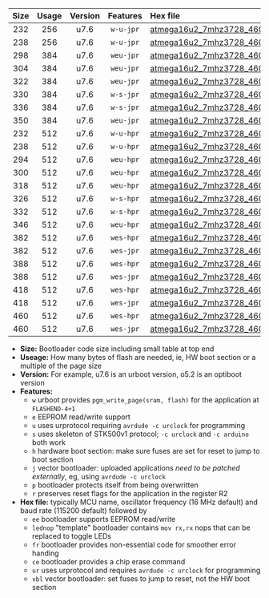 |Size|Usage|Version|Features|Hex file|
|:-:|:-:|:-:|:-:|:--|
|232|256|u7.6|`w-u-jpr`|[atmega16u2_7mhz3728_460800bps_ur_vbl.hex](https://raw.githubusercontent.com/stefanrueger/urboot/main//atmega16u2_7mhz3728_460800bps_ur_vbl.hex)|
|238|256|u7.6|`w-u-jpr`|[atmega16u2_7mhz3728_460800bps_lednop_ur_vbl.hex](https://raw.githubusercontent.com/stefanrueger/urboot/main//atmega16u2_7mhz3728_460800bps_lednop_ur_vbl.hex)|
|298|384|u7.6|`weu-jpr`|[atmega16u2_7mhz3728_460800bps_ee_ur_vbl.hex](https://raw.githubusercontent.com/stefanrueger/urboot/main//atmega16u2_7mhz3728_460800bps_ee_ur_vbl.hex)|
|304|384|u7.6|`weu-jpr`|[atmega16u2_7mhz3728_460800bps_ee_lednop_ur_vbl.hex](https://raw.githubusercontent.com/stefanrueger/urboot/main//atmega16u2_7mhz3728_460800bps_ee_lednop_ur_vbl.hex)|
|322|384|u7.6|`weu-jpr`|[atmega16u2_7mhz3728_460800bps_ee_lednop_fr_ur_vbl.hex](https://raw.githubusercontent.com/stefanrueger/urboot/main//atmega16u2_7mhz3728_460800bps_ee_lednop_fr_ur_vbl.hex)|
|330|384|u7.6|`w-s-jpr`|[atmega16u2_7mhz3728_460800bps_vbl.hex](https://raw.githubusercontent.com/stefanrueger/urboot/main//atmega16u2_7mhz3728_460800bps_vbl.hex)|
|336|384|u7.6|`w-s-jpr`|[atmega16u2_7mhz3728_460800bps_lednop_vbl.hex](https://raw.githubusercontent.com/stefanrueger/urboot/main//atmega16u2_7mhz3728_460800bps_lednop_vbl.hex)|
|350|384|u7.6|`weu-jpr`|[atmega16u2_7mhz3728_460800bps_ee_lednop_fr_ce_ur_vbl.hex](https://raw.githubusercontent.com/stefanrueger/urboot/main//atmega16u2_7mhz3728_460800bps_ee_lednop_fr_ce_ur_vbl.hex)|
|232|512|u7.6|`w-u-hpr`|[atmega16u2_7mhz3728_460800bps_ur.hex](https://raw.githubusercontent.com/stefanrueger/urboot/main//atmega16u2_7mhz3728_460800bps_ur.hex)|
|238|512|u7.6|`w-u-hpr`|[atmega16u2_7mhz3728_460800bps_lednop_ur.hex](https://raw.githubusercontent.com/stefanrueger/urboot/main//atmega16u2_7mhz3728_460800bps_lednop_ur.hex)|
|294|512|u7.6|`weu-hpr`|[atmega16u2_7mhz3728_460800bps_ee_ur.hex](https://raw.githubusercontent.com/stefanrueger/urboot/main//atmega16u2_7mhz3728_460800bps_ee_ur.hex)|
|300|512|u7.6|`weu-hpr`|[atmega16u2_7mhz3728_460800bps_ee_lednop_ur.hex](https://raw.githubusercontent.com/stefanrueger/urboot/main//atmega16u2_7mhz3728_460800bps_ee_lednop_ur.hex)|
|318|512|u7.6|`weu-hpr`|[atmega16u2_7mhz3728_460800bps_ee_lednop_fr_ur.hex](https://raw.githubusercontent.com/stefanrueger/urboot/main//atmega16u2_7mhz3728_460800bps_ee_lednop_fr_ur.hex)|
|326|512|u7.6|`w-s-hpr`|[atmega16u2_7mhz3728_460800bps.hex](https://raw.githubusercontent.com/stefanrueger/urboot/main//atmega16u2_7mhz3728_460800bps.hex)|
|332|512|u7.6|`w-s-hpr`|[atmega16u2_7mhz3728_460800bps_lednop.hex](https://raw.githubusercontent.com/stefanrueger/urboot/main//atmega16u2_7mhz3728_460800bps_lednop.hex)|
|346|512|u7.6|`weu-hpr`|[atmega16u2_7mhz3728_460800bps_ee_lednop_fr_ce_ur.hex](https://raw.githubusercontent.com/stefanrueger/urboot/main//atmega16u2_7mhz3728_460800bps_ee_lednop_fr_ce_ur.hex)|
|382|512|u7.6|`wes-hpr`|[atmega16u2_7mhz3728_460800bps_ee.hex](https://raw.githubusercontent.com/stefanrueger/urboot/main//atmega16u2_7mhz3728_460800bps_ee.hex)|
|382|512|u7.6|`wes-jpr`|[atmega16u2_7mhz3728_460800bps_ee_vbl.hex](https://raw.githubusercontent.com/stefanrueger/urboot/main//atmega16u2_7mhz3728_460800bps_ee_vbl.hex)|
|388|512|u7.6|`wes-hpr`|[atmega16u2_7mhz3728_460800bps_ee_lednop.hex](https://raw.githubusercontent.com/stefanrueger/urboot/main//atmega16u2_7mhz3728_460800bps_ee_lednop.hex)|
|388|512|u7.6|`wes-jpr`|[atmega16u2_7mhz3728_460800bps_ee_lednop_vbl.hex](https://raw.githubusercontent.com/stefanrueger/urboot/main//atmega16u2_7mhz3728_460800bps_ee_lednop_vbl.hex)|
|418|512|u7.6|`wes-hpr`|[atmega16u2_7mhz3728_460800bps_ee_lednop_fr.hex](https://raw.githubusercontent.com/stefanrueger/urboot/main//atmega16u2_7mhz3728_460800bps_ee_lednop_fr.hex)|
|418|512|u7.6|`wes-jpr`|[atmega16u2_7mhz3728_460800bps_ee_lednop_fr_vbl.hex](https://raw.githubusercontent.com/stefanrueger/urboot/main//atmega16u2_7mhz3728_460800bps_ee_lednop_fr_vbl.hex)|
|460|512|u7.6|`wes-hpr`|[atmega16u2_7mhz3728_460800bps_ee_lednop_fr_ce.hex](https://raw.githubusercontent.com/stefanrueger/urboot/main//atmega16u2_7mhz3728_460800bps_ee_lednop_fr_ce.hex)|
|460|512|u7.6|`wes-jpr`|[atmega16u2_7mhz3728_460800bps_ee_lednop_fr_ce_vbl.hex](https://raw.githubusercontent.com/stefanrueger/urboot/main//atmega16u2_7mhz3728_460800bps_ee_lednop_fr_ce_vbl.hex)|

- **Size:** Bootloader code size including small table at top end
- **Useage:** How many bytes of flash are needed, ie, HW boot section or a multiple of the page size
- **Version:** For example, u7.6 is an urboot version, o5.2 is an optiboot version
- **Features:**
  + `w` urboot provides `pgm_write_page(sram, flash)` for the application at `FLASHEND-4+1`
  + `e` EEPROM read/write support
  + `u` uses urprotocol requiring `avrdude -c urclock` for programming
  + `s` uses skeleton of STK500v1 protocol; `-c urclock` and `-c arduino` both work
  + `h` hardware boot section: make sure fuses are set for reset to jump to boot section
  + `j` vector bootloader: uploaded applications *need to be patched externally*, eg, using `avrdude -c urclock`
  + `p` bootloader protects itself from being overwritten
  + `r` preserves reset flags for the application in the register R2
- **Hex file:** typically MCU name, oscillator frequency (16 MHz default) and baud rate (115200 default) followed by
  + `ee` bootloader supports EEPROM read/write
  + `lednop` "template" bootloader contains `mov rx,rx` nops that can be replaced to toggle LEDs
  + `fr` bootloader provides non-essential code for smoother error handing
  + `ce` bootloader provides a chip erase command
  + `ur` uses urprotocol and requires `avrdude -c urclock` for programming
  + `vbl` vector bootloader: set fuses to jump to reset, not the HW boot section
